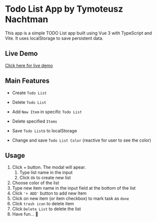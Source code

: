 # Todo List App by Tymoteusz Nachtman

This app is a simple TODO List app built using Vue 3 with TypeScript and Vite. It uses localStorage to save persistent data.

## Live Demo

[Click here for live demo](https://tymoteusznachtman.github.io/todo-list/)

## Main Features

- Create `Todo List`

- Delete `Todo List`

- Add `New Item` in specific `Todo List`

- Delete specified `Items`

- Save `Todo List`s to localStorage

- Change and save `Todo List Color` (reactive for user to see the color)

## Usage

1. Click + button. The modal will apear.
   1. Type list name in the input
   2. Click `Ok` to create new list
2. Choose color of the list
3. Type new item name in the input field at the bottom of the list
4. Click `'+ ADD'` button to add new Item
5. Click on new item (or item checkbox) to mark task as `done`
6. Click `trash icon` to delete item
7. Click `Delete List` to delete the list
8. Have fun... 🎉
